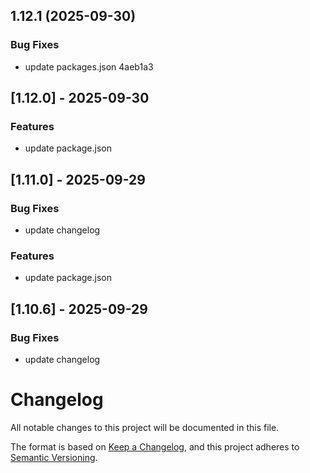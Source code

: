 ## 1.12.1 (2025-09-30)


### Bug Fixes

* update packages.json 4aeb1a3

## [1.12.0] - 2025-09-30

### Features
- update package.json

## [1.11.0] - 2025-09-29

### Bug Fixes
- update changelog

### Features
- update package.json

## [1.10.6] - 2025-09-29

### Bug Fixes
- update changelog

# Changelog

All notable changes to this project will be documented in this file.

The format is based on [Keep a Changelog](https://keepachangelog.com/en/1.1.0/),
and this project adheres to [Semantic Versioning](https://semver.org/spec/v2.0.0.html).
